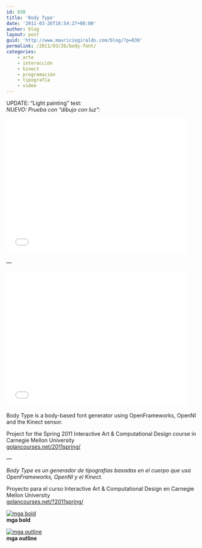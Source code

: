 ```yaml
---
id: 838
title: 'Body Type'
date: '2011-03-26T16:54:27+00:00'
author: blog
layout: post
guid: 'http://www.mauriciogiraldo.com/blog/?p=838'
permalink: /2011/03/26/body-font/
categories:
    - arte
    - interacción
    - kinect
    - programación
    - tipografí­a
    - video
---
```


UPDATE: “Light painting” test:  
*NUEVO: Prueba con “dibujo con luz”:*

<iframe frameborder="0" height="356" loading="lazy" src="//player.vimeo.com/video/22129794?title=0&byline=0&portrait=0&color=80ceff" width="475"></iframe>

—

<iframe frameborder="0" height="356" loading="lazy" src="//player.vimeo.com/video/21396223?title=0&byline=0&portrait=0&color=80ceff" width="475"></iframe>

Body Type is a body-based font generator using OpenFrameworks, OpenNI and the Kinect sensor.

Project for the Spring 2011 Interactive Art &amp; Computational Design course in Carnegie Mellon University  
[golancourses.net/2011spring/](http://golancourses.net/?2011spring/)

—

*Body Type es un generador de tipografías basadas en el cuerpo que usa OpenFrameworks, OpenNI y el Kinect.*

Proyecto para el curso Interactive Art &amp; Computational Design en Carnegie Mellon University  
[golancourses.net/?2011spring/](http://golancourses.net/?2011spring/)

[![mga bold](//farm6.static.flickr.com/5256/5552701652_0af5068126.jpg)](http://www.flickr.com/photos/mgiraldo/5552701652/ "mga bold by m g a, on Flickr")  
**mga bold**

[![mga outline](//farm6.static.flickr.com/5027/5552701624_b2336f86fa.jpg)](http://www.flickr.com/photos/mgiraldo/5552701624/ "mga outline by m g a, on Flickr")  
**mga outline**
